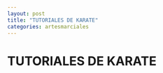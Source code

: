```yaml
---
layout: post
title: "TUTORIALES DE KARATE"
categories: artesmarciales
---
```


# TUTORIALES DE KARATE
